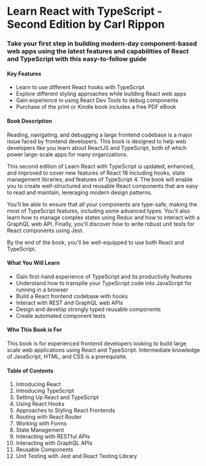 # Learn React with TypeScript - Second Edition by Carl Rippon

<h3>
  Take your first step in building modern-day component-based web apps using the latest features and capabilities of React and TypeScript with this easy-to-follow guide
</h3>

<section>
  <h4>Key Features</h4>
  <ul>
    <li>Learn to use different React hooks with TypeScript</li>
    <li>Explore different styling approaches while building React web apps</li>
    <li>Gain experience in using React Dev Tools to debug components</li>
    <li>Purchase of the print or Kindle book includes a free PDF eBook</li>
  </ul>
</section>

<section>
  <h4>Book Description</h4>
  <p>
    Reading, navigating, and debugging a large frontend codebase is a major issue faced by frontend developers. This book is designed to help web developers like you learn about ReactJS and TypeScript, both of which power large-scale apps for many organizations.
  </p>
  <p>
    This second edition of Learn React with TypeScript is updated, enhanced, and improved to cover new features of React 18 including hooks, state management libraries, and features of TypeScript 4. The book will enable you to create well-structured and reusable React components that are easy to read and maintain, leveraging modern design patterns.
  </p>
  <p>
    You'll be able to ensure that all your components are type-safe, making the most of TypeScript features, including some advanced types. You'll also learn how to manage complex states using Redux and how to interact with a GraphQL web API. Finally, you'll discover how to write robust unit tests for React components using Jest.
  </p>
  <p>
    By the end of the book, you'll be well-equipped to use both React and TypeScript.
  </p>
</section>

<section>
  <h4>What You Will Learn</h4>
  <ul>
    <li>Gain first-hand experience of TypeScript and its productivity features</li>
    <li>Understand how to transpile your TypeScript code into JavaScript for running in a browser</li>
    <li>Build a React frontend codebase with hooks</li>
    <li>Interact with REST and GraphQL web APIs</li>
    <li>Design and develop strongly typed reusable components</li>
    <li>Create automated component tests</li>
  </ul>
</section>

<section>
  <h4>Who This Book is For</h4>
  <p>
    This book is for experienced frontend developers looking to build large scale web applications using React and TypeScript. Intermediate knowledge of JavaScript, HTML, and CSS is a prerequisite.
  </p>
</section>

<section>
  <h4>Table of Contents</h4>
  <ol>
    <li>Introducing React</li>
    <li>Introducing TypeScript</li>
    <li>Setting Up React and TypeScript</li>
    <li>Using React Hooks</li>
    <li>Approaches to Styling React Frontends</li>
    <li>Routing with React Router</li>
    <li>Working with Forms</li>
    <li>State Management</li>
    <li>Interacting with RESTful APIs</li>
    <li>Interacting with GraphQL APIs</li>
    <li>Reusable Components</li>
    <li>Unit Testing with Jest and React Testing Library</li>
  </ol>
</section>
